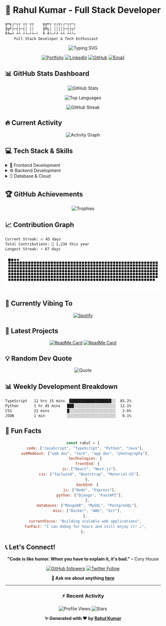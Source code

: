 # 🚀 Rahul Kumar - Full Stack Developer

```ascii
╦═╗┌─┐┬ ┬┬ ┬┬    ╦╔═┬ ┬┌┬┐┌─┐┬─┐
╠╦╝├─┤├─┤│ ││    ╠╩╗│ ││││├─┤├┬┘
╩╚═┴ ┴┴ ┴└─┘┴─┘  ╩ ╩└─┘┴ ┴┴ ┴┴└─
    Full Stack Developer & Tech Enthusiast
```

<div align="center">

![Typing SVG](https://readme-typing-svg.herokuapp.com?font=Fira+Code&duration=3000&pause=1000&color=00D8FF&center=true&vCenter=true&width=435&lines=Design+Engineer;Vue+%7C+NUXT+%7C+TailwindCSS;Always+learning+new+things;Building+the+future+with+code!)

[![Portfolio](https://img.shields.io/badge/Portfolio-FF5722?style=for-the-badge&logo=todoist&logoColor=white)](https://rahul-akumar.github.io/portfolio/)
[![LinkedIn](https://img.shields.io/badge/LinkedIn-0077B5?style=for-the-badge&logo=linkedin&logoColor=white)](https://www.linkedin.com/in/rahul-akumar/)
[![GitHub](https://img.shields.io/badge/GitHub-100000?style=for-the-badge&logo=github&logoColor=white)](https://github.com/rahul-akumar)
[![Email](https://img.shields.io/badge/Email-D14836?style=for-the-badge&logo=gmail&logoColor=white)](mailto:rahul-akumar@pm.me)

</div>

## 📊 GitHub Stats Dashboard

<div align="center">

![GitHub Stats](https://github-readme-stats.vercel.app/api?username=rahul-akumar&show_icons=true&theme=radical&hide_border=true&count_private=true&include_all_commits=true)

![Top Languages](https://github-readme-stats.vercel.app/api/top-langs/?username=rahul-akumar&layout=compact&theme=radical&hide_border=true&langs_count=8)

![GitHub Streak](https://streak-stats.demolab.com/?user=rahul-akumar&theme=radical&hide_border=true)

</div>

## 🔥 Current Activity

<div align="center">

![Activity Graph](https://activity-graph.herokuapp.com/graph?username=rahul-akumar&theme=react-dark&hide_border=true&area=true)

</div>

## 💻 Tech Stack & Skills

<details>
<summary>🎨 Frontend Development</summary>

![Vue](https://img.shields.io/badge/vue-%2320232a.svg?style=for-the-badge&logo=vue&logoColor=%2361DAFB)
![Nuxt JS](https://img.shields.io/badge/Nuxt-black?style=for-the-badge&logo=nuxt.js&logoColor=white)
![TypeScript](https://img.shields.io/badge/typescript-%23007ACC.svg?style=for-the-badge&logo=typescript&logoColor=white)
![JavaScript](https://img.shields.io/badge/javascript-%23323330.svg?style=for-the-badge&logo=javascript&logoColor=%23F7DF1E)
![HTML5](https://img.shields.io/badge/html5-%23E34F26.svg?style=for-the-badge&logo=html5&logoColor=white)
![CSS3](https://img.shields.io/badge/css3-%231572B6.svg?style=for-the-badge&logo=css3&logoColor=white)
![TailwindCSS](https://img.shields.io/badge/tailwindcss-%2338B2AC.svg?style=for-the-badge&logo=tailwind-css&logoColor=white)

**Skill Level:** ████████████████████ 95%

</details>

<details>
<summary>⚙️ Backend Development</summary>

**Skill Level:** █ 0%

</details>

<details>
<summary>🗄️ Database & Cloud</summary>

**Skill Level:** █ 0%

</details>

## 🏆 GitHub Achievements

<div align="center">

![Trophies](https://github-profile-trophy.vercel.app/?username=rahul-akumar&theme=radical&no-frame=true&no-bg=true&margin-w=4&row=1)

</div>

## 📈 Contribution Graph

```text
Current Streak: 🔥 45 days
Total Contributions: 🎯 1,234 this year
Longest Streak: ⚡ 87 days
```

<picture>
  <source
    media="(prefers-color-scheme: dark)"
    srcset="https://raw.githubusercontent.com/platane/snk/output/github-contribution-grid-snake-dark.svg"
  />
  <source
    media="(prefers-color-scheme: light)"
    srcset="https://raw.githubusercontent.com/platane/snk/output/github-contribution-grid-snake.svg"
  />
  <img
    alt="github contribution grid snake animation"
    src="https://raw.githubusercontent.com/platane/snk/output/github-contribution-grid-snake.svg"
  />
</picture>

## 🎵 Currently Vibing To

<div align="center">

[![Spotify](https://spotify-recently-played-readme.vercel.app/api?user=YOUR_SPOTIFY_USER)](https://open.spotify.com/user/YOUR_SPOTIFY_USER)

</div>

## 🔧 Latest Projects

<div align="center">

[![ReadMe Card](https://github-readme-stats.vercel.app/api/pin/?username=rahul-akumar&repo=portfolio&theme=radical&hide_border=true)](https://github.com/rahul-akumar/portfolio)
[![ReadMe Card](https://github-readme-stats.vercel.app/api/pin/?username=rahul-akumar&repo=your-awesome-project&theme=radical&hide_border=true)](https://github.com/rahul-akumar/your-awesome-project)

</div>

## 💡 Random Dev Quote

<div align="center">

![Quote](https://quotes-github-readme.vercel.app/api?type=horizontal&theme=radical)

</div>

## 📊 Weekly Development Breakdown

```text
TypeScript   12 hrs 15 mins  ███████████████████░░  85.2%
Python       1 hr 45 mins   ███░░░░░░░░░░░░░░░░░░░  12.1%
CSS          22 mins        █░░░░░░░░░░░░░░░░░░░░░   2.6%
JSON         1 min          ░░░░░░░░░░░░░░░░░░░░░░   0.1%
```

## 🌟 Fun Facts

<div align="center">

```javascript
const rahul = {
  code: ["JavaScript", "TypeScript", "Python", "Java"],
  askMeAbout: ["web dev", "tech", "app dev", "photography"],
  technologies: {
    frontEnd: {
      js: ["React", "Next.js"],
      css: ["Tailwind", "Bootstrap", "Material-UI"],
    },
    backEnd: {
      js: ["Node", "Express"],
      python: ["Django", "FastAPI"],
    },
    databases: ["MongoDB", "MySQL", "PostgreSQL"],
    misc: ["Docker", "AWS", "Git"],
  },
  currentFocus: "Building scalable web applications",
  funFact: "I can debug for hours and still enjoy it! ☕",
};
```

</div>

## 📞 Let's Connect!

<div align="center">

**"Code is like humor. When you have to explain it, it's bad."** – Cory House

[![GitHub followers](https://img.shields.io/github/followers/rahul-akumar?label=Follow&style=social)](https://github.com/rahul-akumar)
[![Twitter Follow](https://img.shields.io/twitter/follow/yourusername?style=social)](https://twitter.com/yourusername)

**💬 Ask me about anything [here](https://github.com/rahul-akumar/rahul-akumar/issues)**

</div>

---

<div align="center">

### ⚡ Recent Activity

<!--START_SECTION:activity-->
<!--END_SECTION:activity-->

![Profile Views](https://komarev.com/ghpvc/?username=rahul-akumar&color=brightgreen&style=flat-square&label=Profile+Views)
![Stars](https://img.shields.io/github/stars/rahul-akumar?affiliations=OWNER%2CCOLLABORATOR&style=social)

**✨ Generated with ❤️ by [Rahul Kumar](https://rahul-akumar.github.io/portfolio/)**

</div>

<!-- GitHub Action for updating README -->
<!--
Create a GitHub Action (.github/workflows/update-readme.yml) for dynamic updates:

name: Update README
on:
  schedule:
    - cron: '0 0 * * *'  # Daily at midnight
  workflow_dispatch:

jobs:
  update-readme:
    runs-on: ubuntu-latest
    steps:
      - uses: actions/checkout@v2
      - uses: jamesgeorge007/github-activity-readme@master
        env:
          GITHUB_TOKEN: ${{ secrets.GITHUB_TOKEN }}
-->

